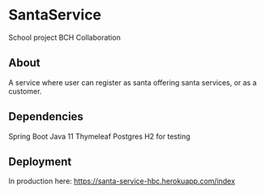 # SantaService
School project BCH Collaboration

## About
A service where user can register as santa offering santa services, or as a customer.

## Dependencies
Spring Boot
Java 11
Thymeleaf
Postgres
H2 for testing

## Deployment
In production here: https://santa-service-hbc.herokuapp.com/index
